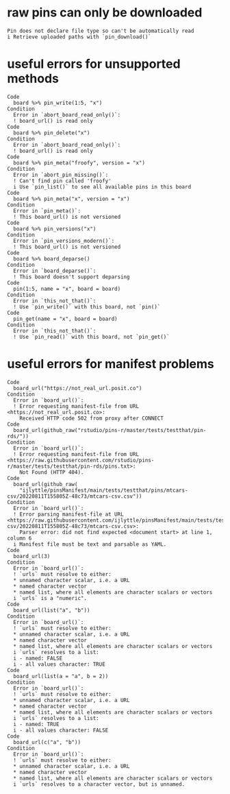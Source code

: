 # raw pins can only be downloaded

    Pin does not declare file type so can't be automatically read
    i Retrieve uploaded paths with `pin_download()`

# useful errors for unsupported methods

    Code
      board %>% pin_write(1:5, "x")
    Condition
      Error in `abort_board_read_only()`:
      ! board_url() is read only
    Code
      board %>% pin_delete("x")
    Condition
      Error in `abort_board_read_only()`:
      ! board_url() is read only
    Code
      board %>% pin_meta("froofy", version = "x")
    Condition
      Error in `abort_pin_missing()`:
      ! Can't find pin called 'froofy'
      i Use `pin_list()` to see all available pins in this board
    Code
      board %>% pin_meta("x", version = "x")
    Condition
      Error in `pin_meta()`:
      ! This board_url() is not versioned
    Code
      board %>% pin_versions("x")
    Condition
      Error in `pin_versions_modern()`:
      ! This board_url() is not versioned
    Code
      board %>% board_deparse()
    Condition
      Error in `board_deparse()`:
      ! This board doesn't support deparsing
    Code
      pin(1:5, name = "x", board = board)
    Condition
      Error in `this_not_that()`:
      ! Use `pin_write()` with this board, not `pin()`
    Code
      pin_get(name = "x", board = board)
    Condition
      Error in `this_not_that()`:
      ! Use `pin_read()` with this board, not `pin_get()`

# useful errors for manifest problems

    Code
      board_url("https://not_real_url.posit.co")
    Condition
      Error in `board_url()`:
      ! Error requesting manifest-file from URL <https://not_real_url.posit.co>:
        Received HTTP code 502 from proxy after CONNECT
    Code
      board_url(github_raw("rstudio/pins-r/master/tests/testthat/pin-rds/"))
    Condition
      Error in `board_url()`:
      ! Error requesting manifest-file from URL <https://raw.githubusercontent.com/rstudio/pins-r/master/tests/testthat/pin-rds/pins.txt>:
        Not Found (HTTP 404).
    Code
      board_url(github_raw(
        "ijlyttle/pinsManifest/main/tests/testthat/pins/mtcars-csv/20220811T155805Z-48c73/mtcars-csv.csv"))
    Condition
      Error in `board_url()`:
      ! Error parsing manifest-file at URL <https://raw.githubusercontent.com/ijlyttle/pinsManifest/main/tests/testthat/pins/mtcars-csv/20220811T155805Z-48c73/mtcars-csv.csv>:
        Parser error: did not find expected <document start> at line 1, column 6
      i Manifest file must be text and parsable as YAML.
    Code
      board_url(3)
    Condition
      Error in `board_url()`:
      ! `urls` must resolve to either:
      * unnamed character scalar, i.e. a URL
      * named character vector
      * named list, where all elements are character scalars or vectors
      i `urls` is a "numeric".
    Code
      board_url(list("a", "b"))
    Condition
      Error in `board_url()`:
      ! `urls` must resolve to either:
      * unnamed character scalar, i.e. a URL
      * named character vector
      * named list, where all elements are character scalars or vectors
      i `urls` resolves to a list:
      i - named: FALSE
      i - all values character: TRUE
    Code
      board_url(list(a = "a", b = 2))
    Condition
      Error in `board_url()`:
      ! `urls` must resolve to either:
      * unnamed character scalar, i.e. a URL
      * named character vector
      * named list, where all elements are character scalars or vectors
      i `urls` resolves to a list:
      i - named: TRUE
      i - all values character: FALSE
    Code
      board_url(c("a", "b"))
    Condition
      Error in `board_url()`:
      ! `urls` must resolve to either:
      * unnamed character scalar, i.e. a URL
      * named character vector
      * named list, where all elements are character scalars or vectors
      i `urls` resolves to a character vector, but is unnamed.

